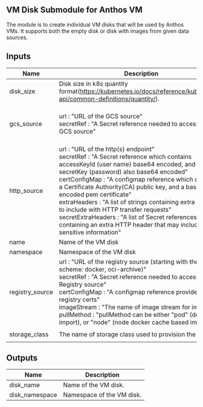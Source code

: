 ## VM Disk Submodule for Anthos VM
The module is to create individual VM disks that will be used by Anthos VMs.
It supports both the empty disk or disk with images from given data sources.


## Inputs

| Name | Description | Type | Default | Required |
|------|-------------|------|---------|:--------:|
| disk\_size | Disk size in k8s quantity format(https://kubernetes.io/docs/reference/kubernetes-api/common-definitions/quantity/). | `string` | `"20G"` | no |
| gcs\_source | url : "URL of the GCS source"<br>    secretRef : "A Secret reference needed to access the GCS source" | <pre>object({<br>    url       = string<br>    secretRef = optional(string)<br>  })</pre> | `null` | no |
| http\_source | url : "URL of the http(s) endpoint"<br>    secretRef : "A Secret reference which contains accessKeyId (user name) base64 encoded, and secretKey (password) also base64 encoded"<br>    certConfigMap : "A configmap reference which contains a Certificate Authority(CA) public key, and a base64 encoded pem certificate"<br>    extraHeaders : "A list of strings containing extra headers to include with HTTP transfer requests"<br>    secretExtraHeaders : "A list of Secret references, each containing an extra HTTP header that may include sensitive information" | <pre>object({<br>    url                = string<br>    secretRef          = optional(string)<br>    certConfigMap      = optional(string)<br>    extraHeaders       = optional(list(string))<br>    secretExtraHeaders = optional(list(string))<br>  })</pre> | `null` | no |
| name | Name of the VM disk | `string` | n/a | yes |
| namespace | Namespace of the VM disk | `string` | `"default"` | no |
| registry\_source | url : "URL of the registry source (starting with the scheme: docker, oci-archive)"<br>    secretRef : "A Secret reference needed to access the Registry source"<br>    certConfigMap : "A configmap reference provides registry certs"<br>    imageStream : "The name of image stream for import"<br>    pullMethod : "pullMethod can be either "pod" (default import), or "node" (node docker cache based import)" | <pre>object({<br>    url           = string<br>    secretRef     = optional(string)<br>    certConfigMap = optional(string)<br>    imageStream   = optional(string)<br>    pullMethod    = optional(string)<br>  })</pre> | `null` | no |
| storage\_class | The name of storage class used to provision the disks | `string` | `"local-shared"` | no |

## Outputs

| Name | Description |
|------|-------------|
| disk\_name | Name of the VM disk. |
| disk\_namespace | Namespace of the VM disk. |

